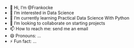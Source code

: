 - 👋 Hi, I’m @Frankocke
- 👀 I’m interested in Data Science
- 🌱 I’m currently learning Practical Data Science With Python
- 💞️ I’m looking to collaborate on starting projects
- 📫 How to reach me: send me an email
- 😄 Pronouns: ...
- ⚡ Fun fact: ...

<!---
Frankocke/Frankocke is a ✨ special ✨ repository because its `README.md` (this file) appears on your GitHub profile.
You can click the Preview link to take a look at your changes.
--->
